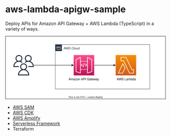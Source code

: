 # aws-lambda-apigw-sample

Deploy APIs for Amazon API Gateway + AWS Lambda (TypeScript) in a variety of ways.

![Architecture Diagram](./architecture.drawio.svg)

- [AWS SAM](./SAM)
- [AWS CDK](./CDK)
- [AWS Amplify](./Amplify/)
- [Serverless Framework](./sls)
- Terraform